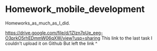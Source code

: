 # Homework_mobile_development
Homeworks_as_much_as_I_did.

https://drive.google.com/file/d/1ZIzn7pUe_eeg-O3prkO5rhEDmmW06qXW/view?usp=sharing 
This link to the last task I couldn't upload it on Github But left the link ^
